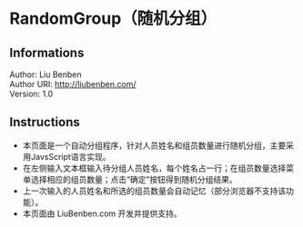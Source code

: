 RandomGroup（随机分组）
========================

Informations
------------------------
Author: Liu Benben <br>
Author URI: http://liubenben.com/ <br>
Version: 1.0 <br>

Instructions
------------------------
* 本页面是一个自动分组程序，针对人员姓名和组员数量进行随机分组，主要采用JavsScript语言实现。<br>
* 在左侧输入文本框输入待分组人员姓名，每个姓名占一行；在组员数量选择菜单选择相应的组员数量；点击“确定”按钮得到随机分组结果。<br>
* 上一次输入的人员姓名和所选的组员数量会自动记忆（部分浏览器不支持该功能）。<br>
* 本页面由 LiuBenben.com 开发并提供支持。<br>
